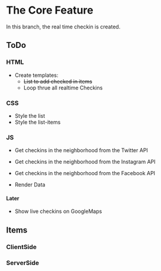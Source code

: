 # The Core Feature
In this branch, the real time checkin is created.

## ToDo
### HTML
* Create templates:
	* ~~List to add checked in items~~
	* Loop thrue all realtime Checkins

### CSS
* Style the list
* Style the list-items

### JS
* Get checkins in the neighborhood from the Twitter API
* Get checkins in the neighborhood from the Instagram API
* Get checkins in the neighborhood from the Facebook API

* Render Data

#### Later
* Show live checkins on GoogleMaps



## Items
### ClientSide

### ServerSide